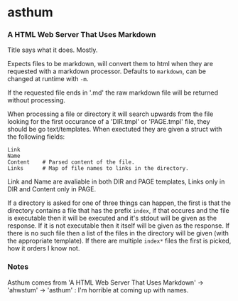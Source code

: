 # asthum #

### A HTML Web Server That Uses Markdown ###

Title says what it does. Mostly.

Expects files to be markdown, will convert them to html when they are requested with a markdown processor. Defaults to `markdown`, can be changed at runtime with `-m`.

If the requested file ends in '.md' the raw markdown file will be returned without processing.

When processing a file or directory it will search upwards from the file looking for the first occurance of a 'DIR.tmpl' or 'PAGE.tmpl' file, they should be go text/templates. When exectuted they are given a struct with the following fields:

    Link
    Name
    Content    # Parsed content of the file.
    Links      # Map of file names to links in the directory.

Link and Name are avaliable in both DIR and PAGE templates, Links only in DIR and Content only in PAGE.

If a directory is asked for one of three things can happen, the first is that the directory contains a file that has the prefix `index`, if that occures and the file is executable then it will be executed and it's stdout will be given as the response. If it is not executable then it itself will be given as the response. If there is no such file then a list of the files in the directory will be given (with the appropriate template). If there are multiple `index*` files the first is picked, how it orders I know  not.
### Notes ###

Asthum comes from 'A HTML Web Server That Uses Markdown' -> 'ahwstum' -> 'asthum' : I'm horrible at coming up with names.

